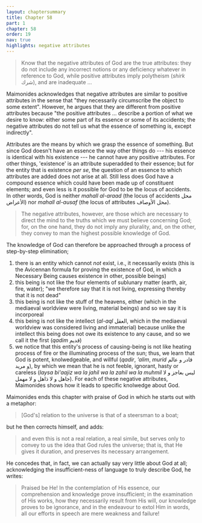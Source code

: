 ```yaml
---
layout: chaptersummary
title: Chapter 58
part: 1
chapter: 58
order: 19
nav: true
highlights: negative attributes
---
```


> Know that the negative attributes of God are the true attributes: they do not include any incorrect notions or any deficiency whatever in reference to God, while positive attributes imply polytheism (_shirk_ شرك), and are inadequate ...

Maimonides acknowledges that negative attributes are similar to positive attributes in the sense that "they necessarily circumscribe the object to some extent". However, he argues that they are different from positive attributes because "the positive attributes ... describe a portion of what we desire to know: either some part of its essence or some of its accidents; the negative attributes do not tell us what the essence of something is, except indirectly".

Attributes are the means by which we grasp the essence of something. But since God doesn't have an essence the way other things do --- his essence is identical with his existence --- he cannot have any positive attributes. For other things, 'existence' is an attribute superadded to their essence; but for the entity that is existence _per se_, the question of an essence to which attributes are added does not arise at all. Still less does God have a compound essence which could have been made up of constituent elements; and even less is it possible for God to be the locus of accidents. In other words, God is neither _mahall al-araad_ (the locus of accidents محل الأعراض) nor _mahall al-ausaf_ (the locus of attributes محل الأوصاف).

> The negative attributes, however, are those which are necessary to direct the mind to the truths which we must believe concerning God; for, on the one hand, they do not imply any plurality, and, on the other, they convey to man the highest possible knowledge of God.

The knowledge of God can therefore be approached through a process of step-by-step elimination; 
1. there is an entity which cannot _not_ exist, i.e., it necessarily exists (this is the Avicennan formula for proving the existence of God, in which a Necessary Being causes existence in other, possible beings) 
2. this being is not like the four elements of sublunary matter (earth, air, fire, water); "we therefore say that it is not living, expressing thereby that it is not dead"
3. this being is not like the stuff of the heavens, either (which in the mediaeval worldview were living, material beings) and so we say it is incorporeal
4. this being is not like the intellect (_al-aql_ العقل, which in the mediaeval worldview was considered living and immaterial) because unlike the intellect this being does not owe its existence to any cause, and so we call it the first (_qadim_ قديم)
5. we notice that this entity's process of causing-being is not like heating process of fire or the illuminating process of the sun; thus, we learn that God is potent, knolwedgeable, and willful (_qadir_, _'alim_, _murid_ قادر و عالم و مريد), by which we mean that he is not feeble, ignorant, hasty or careless (_laysa bi'aajiz wa la jahil wa la zahil wa la muhmil_ ليس بعاجز و لا جاهل و لا ذاهل و لا مهمل). For each of these negative attributes, Maimonides shows how it leads to specific knolwedge about God.

Maimonides ends this chapter with praise of God in which he starts out with a metaphor:
> [God's] relation to the universe is that of a steersman to a boat;

but he then corrects himself, and adds:
>and even this is not a real relation, a real simile, but serves only to convey to us the idea that God rules the universe; that is, that He gives it duration, and preserves its necessary arrangement.

He concedes that, in fact, we can actually say very little about God at all; acknowledging the insufficient-ness of language to truly describe God, he writes:
> Praised be He! In the contemplation of His essence, our comprehension and knowledge prove insufficient; in the examination of His works, how they necessarily result from His will, our knowledge proves to be ignorance, and in the endeavour to extol Him in words, all our efforts in speech are mere weakness and failure! 
